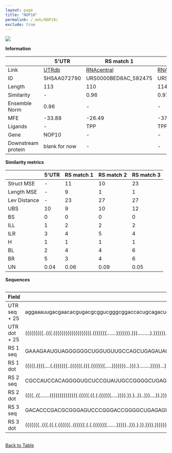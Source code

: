 ```yaml
---
layout: page
title: "NOP10"
permalink: /_mds/NOP10/
exclude: true
---
```




![](../../alns_9.28.22/aln_5HSAA072790_0.995.png?raw=true)


**Information**

| | 5'UTR       | RS match 1   | RS match 2  | RS match 3 |
| ---- | ----------- | ----------- | ----------- | ----------- |
| Link | <a href="http://utrdb.ba.itb.cnr.it/getutr/5HSAA072790/1" target="_blank" rel="noopener noreferrer">UTRdb</a>   | <a href="https://rnacentral.org/rna/URS0000BED8AC/582475" target="_blank" rel="noopener noreferrer">RNAcentral</a>     |<a href="https://rnacentral.org/rna/URS0000C5DC23/1736531" target="_blank" rel="noopener noreferrer">RNAcentral</a>  | <a href="https://rnacentral.org/rna/URS000074B371/258533" target="_blank" rel="noopener noreferrer">RNAcentral</a>   |
| ID | 5HSAA072790     | URS0000BED8AC_582475     | URS0000C5DC23_1736531     | URS000074B371_258533     |
| Length | 113     |  110    | 114   |  112    |
| Similarity | - | 0.96 | 0.97 | 0.96 |
| Ensemble Norm | 0.96 | - | - | - |
| MFE | -33.88 | -26.49 | -37.50 | -45.28 |
| Ligands | - | TPP | TPP | TPP |
| Gene | NOP10 | - | - | - |
| Downstream protein | blank for now    |    -    | -  | - |


**Similarity metrics**

| | 5'UTR       | RS match 1   | RS match 2  | RS match 3 |
| ---- | ----------- | ----------- | ----------- | ----------- |
| Struct MSE | - | 11 | 10 | 23 |
| Length MSE | - | 9 | 1 | 1 |
| Lev Distance | - | 23 | 27 | 27 |
| UBS| 10 | 9 | 10 | 12 |
| BS | 0 | 0 | 0 | 0 |
| ILL | 1 | 2 | 2 | 2 |
| ILR | 3 | 4 | 5 | 4 |
| H | 1 | 1 | 1 | 1 |
| BL | 2 | 4 | 4 | 6 |
| BR | 5 | 3 | 4 | 6 |
| UN | 0.04 | 0.06 | 0.09 | 0.05 |

**Sequences**


<div style="overflow-x:auto;">

<table>
<colgroup>
<col width="30%" />
<col width="70%" />
</colgroup>
<thead>
<tr class="header">
<th>Field</th>
<th>Description</th>
</tr>
</thead>
<tbody>
<tr>
<td markdown="span">UTR seq + 25 </td>
<td markdown="span"> aggaaauugacgaacacgugacgcggucgggcggaccacugcagacugagcgguggaccgaauugggaccgcuggcuuauaagcgaucATGTTTCTCCAGTATTACCTCAACG </td>
</tr>
<tr>
<td markdown="span">UTR dot + 25  </td>
<td markdown="span"> (((((((((..(((.(((((((((((((((((((.(((((((.......))))))).))).........).)))))).....))).)))))))))..)))).)).))).....
</td>
</tr>


<tr>
<td markdown="span">RS 1 seq </td>
<td markdown="span"> GAAAGAAUGUAGGGGGGCUGGUGUUGCCAGCUGAGAUAGUGUCCGAUAGACGCUGACCCUUUGAACCUGAUUUGGCUCGUACCAGCGUAGGGAACAUCUAUUCAAAAAGU
</td>
</tr>


<tr>
<td markdown="span">RS 1 dot </td>
<td markdown="span"> (((((.((((....(.(((((((..((((((.(((.(((((((.....)))))))...))).)........)))))...))))))).).....)))))).))).......
</td>
</tr>


<tr>
<td markdown="span">RS 2 seq </td>
<td markdown="span"> CGCCAUCCACAGGGGUGCUCCGUAUUGCCGGGGCUGAGAUGCGGCACGCUAAGUGCGCGGACCCUAAAGCUGAUCUGGGUAAUACCAGCGGAGCGAGGCGGGCGAUGUUUUCCG
</td>
</tr>


<tr>
<td markdown="span">RS 2 dot </td>
<td markdown="span"> ((((..((.......((((((((((((((.(((((.((.(.((((((.....)))).)).)..))..)))....)).))))))....)))))))).))..))))..........
</td>
</tr>


<tr>
<td markdown="span">RS 3 seq </td>
<td markdown="span"> GACACCCGACGCGGGAGUCCCGGGACCGGGGCUGAGAGUGGGCCAAUCACCGGCCCUGACCGUUGCACCUGAUCCGGGUCAUGCCGGCGAAGGGAGAGGGAAUGUCUGAGCG
</td>
</tr>


<tr>
<td markdown="span">RS 3 dot </td>
<td markdown="span"> (((((((..(((.((.(.((((((..((((((.(.(.(((((((.......)))))..))).).)).)))).)))))).)...)).)))..)))........))))......
</td>
</tr>

</tbody>
</table>


</div>


[Back to Table](../../display)
